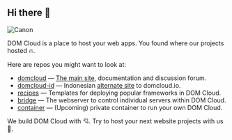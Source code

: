 ## Hi there 👋

![Canon](https://raw.githubusercontent.com/domcloud/domcloud/master/static/assets/bg/canon.png)

DOM Cloud is a place to host your web apps. You found where our projects hosted 🔥.

Here are repos you might want to look at:

+ [domcloud](https://github.com/domcloud/domcloud) &mdash; [The main site](http://domcloud.co/), documentation and discussion forum.
+ [domcloud-id](https://github.com/domcloud/domcloud-id) &mdash; Indonesian [alternate site](http://domcloud.id/) to domcloud.io.
+ [recipes](https://github.com/domcloud/recipes) &mdash; Templates for deploying popular frameworks in DOM Cloud.
+ [bridge](https://github.com/domcloud/bridge) &mdash; The webserver to control individual servers within DOM Cloud.
+ [container](https://github.com/domcloud/container) &mdash; (Upcoming) private container to run your own DOM Cloud.

We build DOM Cloud with 💘. Try to host your next website projects with us 🤗.
